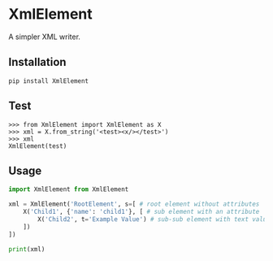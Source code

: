 # XmlElement

A simpler XML writer.

## Installation

`pip install XmlElement`

## Test

```
>>> from XmlElement import XmlElement as X
>>> xml = X.from_string('<test><x/></test>')
>>> xml
XmlElement(test)
```

## Usage

```python
import XmlElement from XmlElement

xml = XmlElement('RootElement', s=[ # root element without attributes
    X('Child1', {'name': 'child1'}, [ # sub element with an attribute
        X('Child2', t='Example Value') # sub-sub element with text value
    ])
])

print(xml)
```



